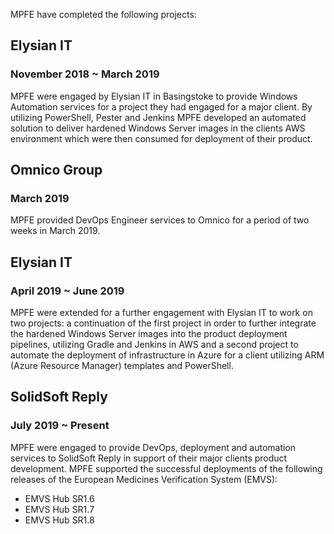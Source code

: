 MPFE have completed the following projects:

## Elysian IT
### November 2018 ~ March 2019

MPFE were engaged by Elysian IT in Basingstoke to provide Windows Automation services for a project they had engaged for a major client. 
By utilizing PowerShell, Pester and Jenkins MPFE developed an automated solution to deliver hardened Windows Server images in the clients
AWS environment which were then consumed for deployment of their product.

## Omnico Group 
### March 2019

MPFE provided DevOps Engineer services to Omnico for a period of two weeks in March 2019.

## Elysian IT
### April 2019 ~ June 2019

MPFE were extended for a further engagement with Elysian IT to work on two projects: a continuation of the first project in order to
further integrate the hardened Windows Server images into the product deployment pipelines, utilizing Gradle and Jenkins in AWS and a 
second project to automate the deployment of infrastructure in Azure for a client utilizing ARM (Azure Resource Manager) templates
and PowerShell.

## SolidSoft Reply
### July 2019 ~ Present

MPFE were engaged to provide DevOps, deployment and automation services to SolidSoft Reply in support of their major clients
product development. MPFE supported the successful deployments of the following releases of the European Medicines Verification System (EMVS):

- EMVS Hub SR1.6
- EMVS Hub SR1.7
- EMVS Hub SR1.8
